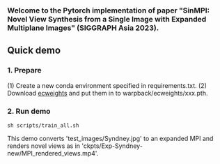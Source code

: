 ### Welcome to the Pytorch implementation of paper "SinMPI: Novel View Synthesis from a Single Image with Expanded Multiplane Images" (SIGGRAPH Asia 2023).

## Quick demo

### 1. Prepare
(1) Create a new conda environment specified in requirements.txt.
(2) Download [ecweights](https://drive.google.com/drive/folders/1FZZ6laPuqEMSfrGvEWYaDZWEPaHvGm6r) and put them in to warpback/ecweights/xxx.pth.
### 2. Run demo
```
sh scripts/train_all.sh
```
This demo converts 'test_images/Syndney.jpg' to an expanded MPI and renders novel views as in 'ckpts/Exp-Syndney-new/MPI_rendered_views.mp4'.

